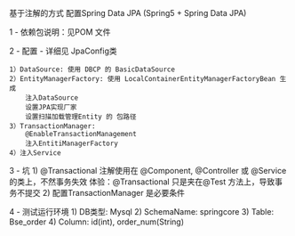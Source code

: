 基于注解的方式 配置Spring Data JPA (Spring5 + Spring Data JPA)

1 - 依赖包说明：见POM 文件

2 - 配置 - 详细见 JpaConfig类

    1）DataSource: 使用 DBCP 的 BasicDataSource
    2）EntityManagerFactory: 使用 LocalContainerEntityManagerFactoryBean 生成
        注入DataSource
        设置JPA实现厂家
        设置扫描加载管理Entity 的 包路径
    3）TransactionManager: 
        @EnableTransactionManagement
        注入EntitiManagerFactory
    4）注入Service
    
3 - 坑
    1) @Transactional 注解使用在  @Component, @Controller 或 @Service的类上，不然事务失效
       体验：@Transactional 只是夹在@Test 方法上，导致事务不提交
    2) 配置TransactionManager 是必要条件
    
        
4 - 测试运行环境
    1) DB类型: Mysql
    2) SchemaName: springcore
    3) Table: Bse_order
    4) Column: id(int), order_num(String)
    